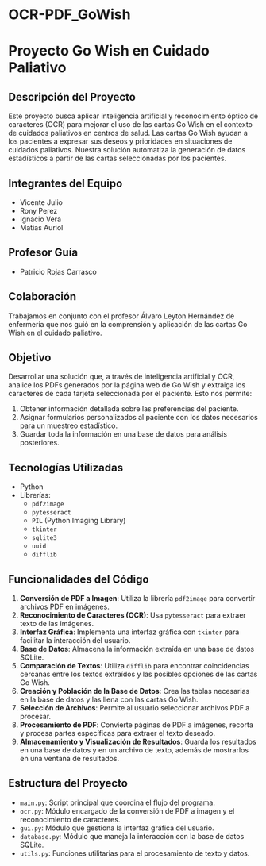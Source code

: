 # OCR-PDF_GoWish

# Proyecto Go Wish en Cuidado Paliativo

## Descripción del Proyecto

Este proyecto busca aplicar inteligencia artificial y reconocimiento óptico de caracteres (OCR) para mejorar el uso de las cartas Go Wish en el contexto de cuidados paliativos en centros de salud. Las cartas Go Wish ayudan a los pacientes a expresar sus deseos y prioridades en situaciones de cuidados paliativos. Nuestra solución automatiza la generación de datos estadísticos a partir de las cartas seleccionadas por los pacientes.

## Integrantes del Equipo

- Vicente Julio
- Rony Perez
- Ignacio Vera
- Matias Auriol

## Profesor Guía

- Patricio Rojas Carrasco

## Colaboración

Trabajamos en conjunto con el profesor Álvaro Leyton Hernández de enfermería que nos guió en la comprensión y aplicación de las cartas Go Wish en el cuidado paliativo.

## Objetivo

Desarrollar una solución que, a través de inteligencia artificial y OCR, analice los PDFs generados por la página web de Go Wish y extraiga los caracteres de cada tarjeta seleccionada por el paciente. Esto nos permite:
1. Obtener información detallada sobre las preferencias del paciente.
2. Asignar formularios personalizados al paciente con los datos necesarios para un muestreo estadístico.
3. Guardar toda la información en una base de datos para análisis posteriores.

## Tecnologías Utilizadas

- Python
- Librerías:
  - `pdf2image`
  - `pytesseract`
  - `PIL` (Python Imaging Library)
  - `tkinter`
  - `sqlite3`
  - `uuid`
  - `difflib`

## Funcionalidades del Código

1. **Conversión de PDF a Imagen**: Utiliza la librería `pdf2image` para convertir archivos PDF en imágenes.
2. **Reconocimiento de Caracteres (OCR)**: Usa `pytesseract` para extraer texto de las imágenes.
3. **Interfaz Gráfica**: Implementa una interfaz gráfica con `tkinter` para facilitar la interacción del usuario.
4. **Base de Datos**: Almacena la información extraída en una base de datos SQLite.
5. **Comparación de Textos**: Utiliza `difflib` para encontrar coincidencias cercanas entre los textos extraídos y las posibles opciones de las cartas Go Wish.
6. **Creación y Población de la Base de Datos**: Crea las tablas necesarias en la base de datos y las llena con las cartas Go Wish.
7. **Selección de Archivos**: Permite al usuario seleccionar archivos PDF a procesar.
8. **Procesamiento de PDF**: Convierte páginas de PDF a imágenes, recorta y procesa partes específicas para extraer el texto deseado.
9. **Almacenamiento y Visualización de Resultados**: Guarda los resultados en una base de datos y en un archivo de texto, además de mostrarlos en una ventana de resultados.

## Estructura del Proyecto

- `main.py`: Script principal que coordina el flujo del programa.
- `ocr.py`: Módulo encargado de la conversión de PDF a imagen y el reconocimiento de caracteres.
- `gui.py`: Módulo que gestiona la interfaz gráfica del usuario.
- `database.py`: Módulo que maneja la interacción con la base de datos SQLite.
- `utils.py`: Funciones utilitarias para el procesamiento de texto y datos.

